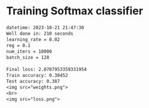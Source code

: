 # Training Softmax classifier
    datetime: 2023-10-21 21:47:30
    Well done in: 210 seconds
    learning_rate = 0.02
    reg = 0.1
    num_iters = 10000
    batch_size = 128

    Final loss: 2.0707953359331954
    Train accuracy: 0.38452   
    Test accuracy: 0.387  
    <img src="weights.png">
    <br>
    <img src="loss.png">
    